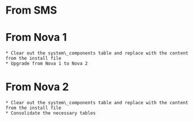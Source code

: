 # From SMS

# From Nova 1
    * Clear out the system\_components table and replace with the content from the install file
    * Upgrade from Nova 1 to Nova 2

# From Nova 2
    * Clear out the system\_components table and replace with the content from the install file
    * Consolidate the necessary tables